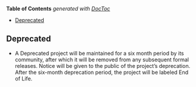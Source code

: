 <!-- START doctoc generated TOC please keep comment here to allow auto update -->
<!-- DON'T EDIT THIS SECTION, INSTEAD RE-RUN doctoc TO UPDATE -->
**Table of Contents**  *generated with [DocToc](https://github.com/thlorenz/doctoc)*

- [Deprecated](#deprecated)

<!-- END doctoc generated TOC please keep comment here to allow auto update -->

<!-- (SPDX-License-Identifier: CC-BY-4.0) -->  <!-- Ensure there is a newline before, and after, this line -->

## Deprecated

- A Deprecated project will be maintained for a six month period by its community, after which it will be removed from any subsequent formal releases. Notice will be given to the public of the project’s deprecation. After the six-month deprecation period, the project will be labeled End of Life.

